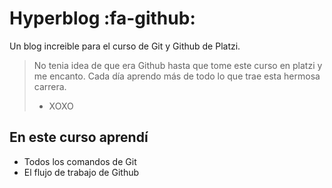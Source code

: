 # Hyperblog :fa-github:
Un blog increible para el curso de Git y Github  de Platzi.
>No tenia idea de que era Github hasta que tome este curso en platzi y me encanto. Cada día aprendo más de todo lo que trae esta hermosa carrera. 
> - XOXO

## En este curso aprendí
* Todos los comandos de Git 
* El flujo de trabajo de Github 

